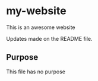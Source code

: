 # my-website

This is an awesome website

Updates made on the README file.

## Purpose

This file has no purpose
